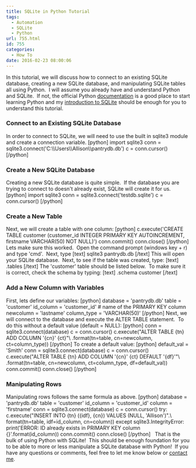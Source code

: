```yaml
---
title: SQLite in Python Tutorial
tags:
  - Automation
  - SQLite
  - Python
url: 755.html
id: 755
categories:
  - How To
date: 2016-02-23 08:00:06
---
```


In this tutorial, we will discuss how to connect to an existing SQLite database, creating a new SQLite database, and manipulating SQLite tables all using Python.  I will assume you already have and understand Python and SQLite.  If not, the official Python [documentation](https://wiki.python.org/moin/BeginnersGuide/Download) is a good place to start learning Python and my [introduction to SQLite](http://www.techtrek.io/an-introduction-to-sqlite/) should be enough for you to understand this tutorial.

### Connect to an Existing SQLite Database

In order to connect to SQLite, we will need to use the built in sqlite3 module and create a connection variable. \[python\] import sqlite3 conn = sqlite3.connect('C:\\\Users\\\Allison\\\pantrydb.db') c = conn.cursor() \[/python\]

### Create a New SQLite Database

Creating a new SQLite database is quite simple.  If the database you are trying to connect to doesn't already exist, SQLite will create it for us. \[python\] import sqlite3 conn = sqlite3.connect('testdb.sqlite') c = conn.cursor() \[/python\]

### Create a New Table

Next, we will create a table with one column: \[python\] c.execute('CREATE TABLE customer (customer_id INTEGER PRIMARY KEY AUTOINCREMENT, firstname VARCHAR(50) NOT NULL)') conn.commit() conn.close() \[/python\] Lets make sure this worked.  Open the command prompt (windows key + r) and type 'cmd'.  Next, type \[text\] sqlite3 pantrydb.db \[/text\] This will open your SQLite database.  Next, to see if the table was created, type: \[text\] .tables \[/text\] The 'customer' table should be listed below.  To make sure it is correct, check the schema by typing: \[text\] .schema customer \[/text\]

### Add a New Column with Variables

First, lets define our variables: \[python\] database = 'pantrydb.db' table = 'customer' id\_column = 'customer\_id' # name of the PRIMARY KEY column newcolumn = 'lastname' column\_type = 'VARCHAR(50)' \[/python\] Next, we will connect to the database and execute the ALTER TABLE statement.  To do this without a default value (default = NULL): \[python\] conn = sqlite3.connect(database) c = conn.cursor() c.execute("ALTER TABLE {tn} ADD COLUMN '{cn}' {ct}"\ .format(tn=table, cn=newcolumn, ct=column\_type)) \[/python\] To create a default value: \[python\] default\_val = 'Smith' conn = sqlite3.connect(database) c = conn.cursor() c.execute("ALTER TABLE {tn} ADD COLUMN '{cn}' {ct} DEFAULT '{df}'"\ .format(tn=table, cn=newcolumn, ct=column\_type, df=default_val)) conn.commit() conn.close() \[/python\]

### Manipulating Rows

Manipulating rows follows the same formula as above. \[python\] database = 'pantrydb.db' table = 'customer' id\_column = 'customer\_id' column = 'firstname' conn = sqlite3.connect(database) c = conn.cursor() try: c.execute("INSERT INTO {tn} ({idf}, {cn}) VALUES (NULL, 'Allison')".\ format(tn=table, idf=id\_column, cn=column)) except sqlite3.IntegrityError: print('ERROR: ID already exists in PRIMARY KEY column {}'.format(id\_column)) conn.commit() conn.close() \[/python\]   That is the bulk of using Python with SQLite!  This should be enough foundation for you to be able to more or less manipulate a SQLite database with Python!  If you have any questions or comments, feel free to let me know below or [contact me](/contact/).